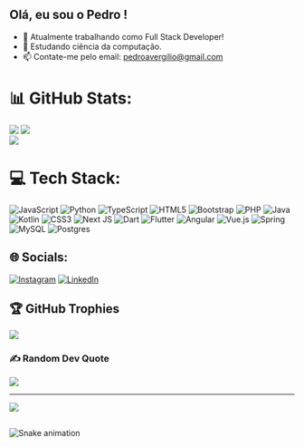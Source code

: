 ## Olá, eu sou o Pedro ! 

- 🔭 Atualmente trabalhando como Full Stack Developer!
- 🌱 Estudando ciência da computação.
- 📫 Contate-me pelo email: pedroavergilio@gmail.com

# 📊 GitHub Stats:
![](https://github-readme-stats.vercel.app/api?username=PedroVergilio&theme=radical&hide_border=true&include_all_commits=true&count_private=true)
![](https://github-readme-streak-stats.herokuapp.com/?user=PedroVergilio&theme=radical&hide_border=true)<br/>
![](https://github-readme-stats.vercel.app/api/top-langs/?username=PedroVergilio&theme=radical&hide_border=true&include_all_commits=true&count_private=true&layout=compact)

# 💻 Tech Stack:
![JavaScript](https://img.shields.io/badge/javascript-%23323330.svg?style=for-the-badge&logo=javascript&logoColor=%23F7DF1E) ![Python](https://img.shields.io/badge/python-3670A0?style=for-the-badge&logo=python&logoColor=ffdd54) ![TypeScript](https://img.shields.io/badge/typescript-%23007ACC.svg?style=for-the-badge&logo=typescript&logoColor=white) ![HTML5](https://img.shields.io/badge/html5-%23E34F26.svg?style=for-the-badge&logo=html5&logoColor=white) ![Bootstrap](https://img.shields.io/badge/bootstrap-%23563D7C.svg?style=for-the-badge&logo=bootstrap&logoColor=white) ![PHP](https://img.shields.io/badge/php-%23777BB4.svg?style=for-the-badge&logo=php&logoColor=white) ![Java](https://img.shields.io/badge/java-%23ED8B00.svg?style=for-the-badge&logo=java&logoColor=white) ![Kotlin](https://img.shields.io/badge/kotlin-%230095D5.svg?style=for-the-badge&logo=kotlin&logoColor=white) ![CSS3](https://img.shields.io/badge/css3-%231572B6.svg?style=for-the-badge&logo=css3&logoColor=white) ![Next JS](https://img.shields.io/badge/Next-black?style=for-the-badge&logo=next.js&logoColor=white) ![Dart](https://img.shields.io/badge/dart-%230175C2.svg?style=for-the-badge&logo=dart&logoColor=white) ![Flutter](https://img.shields.io/badge/Flutter-%2302569B.svg?style=for-the-badge&logo=Flutter&logoColor=white) ![Angular](https://img.shields.io/badge/angular-%23DD0031.svg?style=for-the-badge&logo=angular&logoColor=white) ![Vue.js](https://img.shields.io/badge/vuejs-%2335495e.svg?style=for-the-badge&logo=vuedotjs&logoColor=%234FC08D) ![Spring](https://img.shields.io/badge/spring-%236DB33F.svg?style=for-the-badge&logo=spring&logoColor=white) ![MySQL](https://img.shields.io/badge/mysql-%2300f.svg?style=for-the-badge&logo=mysql&logoColor=white) ![Postgres](https://img.shields.io/badge/postgres-%23316192.svg?style=for-the-badge&logo=postgresql&logoColor=white)

## 🌐 Socials:
[![Instagram](https://img.shields.io/badge/Instagram-%23E4405F.svg?logo=Instagram&logoColor=white)](https://instagram.com/httpedro.com_) [![LinkedIn](https://img.shields.io/badge/LinkedIn-%230077B5.svg?logo=linkedin&logoColor=white)](https://linkedin.com/in/pedrovergilio) 

## 🏆 GitHub Trophies
![](https://github-profile-trophy.vercel.app/?username=PedroVergilio&theme=radical&no-frame=false&no-bg=false&margin-w=4)

### ✍️ Random Dev Quote
![](https://quotes-github-readme.vercel.app/api?type=horizontal&theme=radical)

---
[![](https://visitcount.itsvg.in/api?id=PedroVergilio&icon=0&color=0)](https://visitcount.itsvg.in)
 ##
  <div> 
  
  ![Snake animation](https://github.com/PedroVergilio/PedroVergilio/blob/output/github-contribution-grid-snake.svg)
    
 </div>
